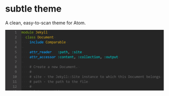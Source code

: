 # subtle theme

A clean, easy-to-scan theme for Atom.

![A screenshot of your theme](https://raw.githubusercontent.com/parkr/subtle/master/screenshot.png)

